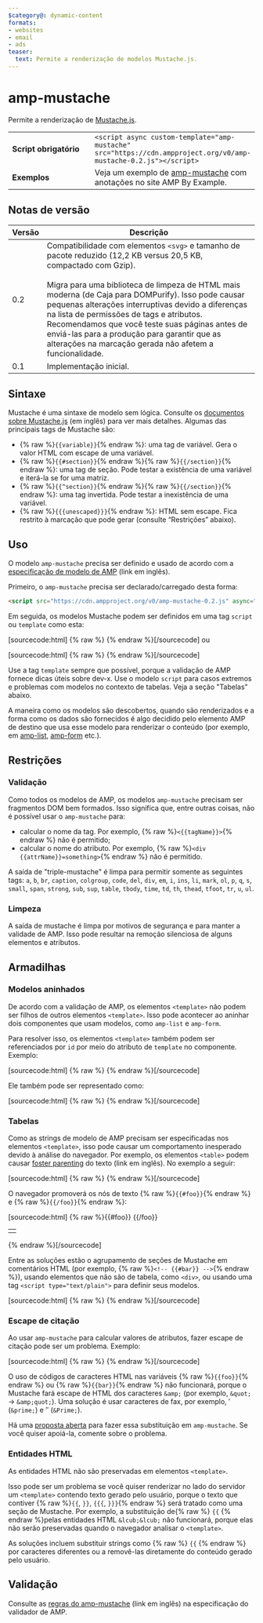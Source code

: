 ```yaml
---
$category@: dynamic-content
formats:
- websites
- email
- ads
teaser:
  text: Permite a renderização de modelos Mustache.js.
---
```




<!---
       Copyright 2016 The AMP HTML Authors. All Rights Reserved.

       Licensed under the Apache License, Version 2.0 (the "License");
     you may not use this file except in compliance with the License.
     You may obtain a copy of the License at

     http://www.apache.org/licenses/LICENSE-2.0

     Unless required by applicable law or agreed to in writing, software
     distributed under the License is distributed on an "AS-IS" BASIS,
     WITHOUT WARRANTIES OR CONDITIONS OF ANY KIND, either express or implied.
     See the License for the specific language governing permissions and
     limitations under the License.
-->

# amp-mustache

Permite a renderização de [Mustache.js](https://github.com/janl/mustache.js/).

<table>
  <tr>
    <td width="40%"><strong>Script obrigatório</strong></td>
    <td>
      <div>
      <code>&lt;script async custom-template="amp-mustache" src="https://cdn.ampproject.org/v0/amp-mustache-0.2.js">&lt;/script></code>
      </div>
    </td>
  </tr>
  <tr>
    <td width="40%"><strong>Exemplos</strong></td>
    <td>Veja um exemplo de <a href="https://ampbyexample.com/components/amp-mustache/">amp-mustache</a> com anotações no site AMP By Example.</td>
  </tr>
</table>



## Notas de versão

| Versão | Descrição |
|-------|-----|
| 0.2 | Compatibilidade com elementos `<svg>` e tamanho de pacote reduzido (12,2 KB versus 20,5 KB, compactado com Gzip).<br><br>Migra para uma biblioteca de limpeza de HTML mais moderna (de Caja para DOMPurify). Isso pode causar pequenas alterações interruptivas devido a diferenças na lista de permissões de tags e atributos. Recomendamos que você teste suas páginas antes de enviá-las para a produção para garantir que as alterações na marcação gerada não afetem a funcionalidade. |
| 0.1 | Implementação inicial. |

## Sintaxe

Mustache é uma sintaxe de modelo sem lógica. Consulte os [documentos sobre Mustache.js](https://github.com/janl/mustache.js/) (em inglês) para ver mais detalhes. Algumas das principais tags de Mustache são:

*  {% raw %}`{{variable}}`{% endraw %}: uma tag de variável. Gera o valor HTML com escape de uma variável.
* {% raw %}`{{#section}}`{% endraw %}{% raw %}`{{/section}}`{% endraw %}: uma tag de seção. Pode testar a existência de uma variável e iterá-la se for uma matriz.
* {% raw %}`{{^section}}`{% endraw %}{% raw %}`{{/section}}`{% endraw %}: uma tag invertida. Pode testar a inexistência de uma variável.
* {% raw %}`{{{unescaped}}}`{% endraw %}: HTML sem escape. Fica restrito à marcação que pode gerar (consulte “Restrições” abaixo).

## Uso

O modelo `amp-mustache` precisa ser definido e usado de acordo com a [especificação de modelo de AMP](../../spec/amp-html-templates.md) (link em inglês).

Primeiro, o `amp-mustache` precisa ser declarado/carregado desta forma:

```html
<script src="https://cdn.ampproject.org/v0/amp-mustache-0.2.js" async="" custom-template="amp-mustache"></script>
```

Em seguida, os modelos Mustache podem ser definidos em uma tag `script` ou `template` como esta:

[sourcecode:html]
{% raw %}<!-- Using template tag. -->
<template type="amp-mustache">
  Hello {{world}}!
</template>
{% endraw %}[/sourcecode]
ou

<!-- Using script tag. -->
[sourcecode:html]
{% raw %}<script type="text/plain" template="amp-mustache">
  Hello {{world}}!
</script>
{% endraw %}[/sourcecode]

Use a tag `template` sempre que possível, porque a validação de AMP fornece dicas úteis sobre dev-x. Use o modelo `script` para casos extremos e problemas com modelos no contexto de tabelas. Veja a seção "Tabelas" abaixo.

A maneira como os modelos são descobertos, quando são renderizados e a forma como os dados são fornecidos é algo decidido pelo elemento AMP de destino que usa esse modelo para renderizar o conteúdo (por exemplo, em [amp-list](../amp-list/amp-list.md), [amp-form](../amp-form/amp-form.md) etc.).

## Restrições

### Validação

Como todos os modelos de AMP, os modelos `amp-mustache` precisam ser fragmentos DOM bem formados. Isso significa que, entre outras coisas, não é possível usar o `amp-mustache` para:

* calcular o nome da tag. Por exemplo, {% raw %}`<{{tagName}}>`{% endraw %} não é permitido;
* calcular o nome do atributo. Por exemplo, {% raw %}`<div {{attrName}}=something>`{% endraw %} não é permitido.

A saída de "triple-mustache" é limpa para permitir somente as seguintes tags: `a`, `b`, `br`, `caption`, `colgroup`, `code`, `del`, `div`, `em`, `i`, `ins`, `li`, `mark`, `ol`, `p`, `q`, `s`, `small`, `span`, `strong`, `sub`, `sup`, `table`, `tbody`, `time`, `td`, `th`, `thead`, `tfoot`, `tr`, `u`, `ul`.

### Limpeza

A saída de mustache é limpa por motivos de segurança e para manter a validade de AMP. Isso pode resultar na remoção silenciosa de alguns elementos e atributos.

## Armadilhas

### Modelos aninhados

De acordo com a validação de AMP, os elementos `<template>` não podem ser filhos de outros elementos `<template>`. Isso pode acontecer ao aninhar dois componentes que usam modelos, como `amp-list` e `amp-form`.

Para resolver isso, os elementos `<template>` também podem ser referenciados por `id` por meio do atributo de `template` no componente. Exemplo:

[sourcecode:html]
{% raw %}<amp-list id="myList" src="https://foo.com/list.json">
  <template type="amp-mustache">
    <div>{{title}}</div>
  </template>
</amp-list>
{% endraw %}[/sourcecode]

Ele também pode ser representado como:

[sourcecode:html]
{% raw %}<!-- Externalize templates to avoid nesting. -->
<template type="amp-mustache" id="myTemplate">
  <div>{{title}}</div>
</template>

<amp-list id="myList" src="https://foo.com/list.json" template="myTemplate">
</amp-list>
{% endraw %}[/sourcecode]

### Tabelas

Como as strings de modelo de AMP precisam ser especificadas nos elementos `<template>`, isso pode causar um comportamento inesperado devido à análise do navegador. Por exemplo, os elementos `<table>` podem causar [foster parenting](https://www.w3.org/TR/html5/syntax.html#unexpected-markup-in-tables) do texto (link em inglês). No exemplo a seguir:

[sourcecode:html]
{% raw %}<template type="amp-mustache">
  <table>
    <tr>
      {{#foo}}<td></td>{{/foo}}
    </tr>
  </table>
</template>
{% endraw %}[/sourcecode]

O navegador promoverá os nós de texto {% raw %}`{{#foo}}`{% endraw %} e {% raw %}`{{/foo}}`{% endraw %}:

[sourcecode:html]
{% raw %}{{#foo}}
{{/foo}}
<table>
  <tr>
    <td></td>
  </tr>
</table>
{% endraw %}[/sourcecode]

Entre as soluções estão o agrupamento de seções de Mustache em comentários HTML (por exemplo, {% raw %}`<!-- {{#bar}} -->`{% endraw %}), usando elementos que não são de tabela, como `<div>`, ou usando uma tag `<script type="text/plain">` para definir seus modelos.

[sourcecode:html]
{% raw %}<script type="text/plain" template="amp-mustache">
  <table>
    <tr>
      {{#foo}}<td></td>{{/foo}}
    </tr>
  </table>
</script>
{% endraw %}[/sourcecode]

### Escape de citação

Ao usar `amp-mustache` para calcular valores de atributos, fazer escape de citação pode ser um problema. Exemplo:

[sourcecode:html]
{% raw %}<template type="amp-mustache">
  <!-- A double-quote (") in foo will cause malformed HTML. -->
  <amp-img alt="{{foo}}" src="example.jpg" width=100 height=100></amp-img>

  <!-- A single-quote (') or double-quote (") in bar will cause an AMP runtime parse error. -->
  <button on="tap:AMP.setState({foo: '{{bar}}'})">Click me</button>
</template>
{% endraw %}[/sourcecode]

O uso de códigos de caracteres HTML nas variáveis {% raw %}`{{foo}}`{% endraw %} ou {% raw %}`{{bar}}`{% endraw %} não funcionará, porque o Mustache fará escape de HTML dos caracteres `&amp;` (por exemplo, `&quot;` -&gt; `&amp;quot;`). Uma solução é usar caracteres de fax, por exemplo, ′ (`&prime;`) e ″ (`&Prime;`).

Há uma [proposta aberta](https://github.com/ampproject/amphtml/issues/8395) para fazer essa substituição em `amp-mustache`. Se você quiser apoiá-la, comente sobre o problema.

### Entidades HTML

As entidades HTML não são preservadas em elementos `<template>`.

Isso pode ser um problema se você quiser renderizar no lado do servidor um `<template>` contendo texto gerado pelo usuário, porque o texto que contiver {% raw %}`{{`, `}}`, `{{{`, `}}}`{% endraw %} será tratado como uma seção de Mustache. Por exemplo, a substituição de{% raw %} `{{` {% endraw %}pelas entidades HTML `&lcub;&lcub;` não funcionará, porque elas não serão preservadas quando o navegador analisar o `<template>`.

As soluções incluem substituir strings como {% raw %} `{{` {% endraw %} por caracteres diferentes ou a removê-las diretamente do conteúdo gerado pelo usuário.

## Validação

Consulte as [regras do amp-mustache](https://github.com/ampproject/amphtml/blob/master/extensions/amp-mustache/validator-amp-mustache.protoascii) (link em inglês) na especificação do validador de AMP.
